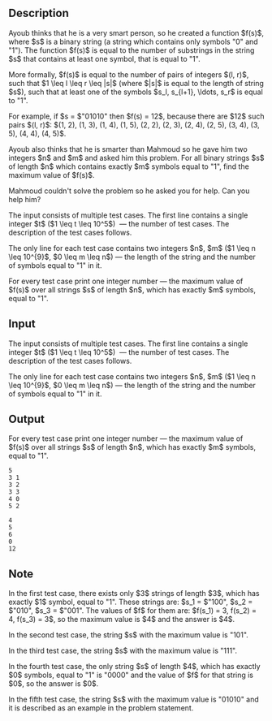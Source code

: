 ## Description

<div><p>Ayoub thinks that he is a very smart person, so he created a function $f(s)$, where $s$ is a binary string (a string which contains only symbols "<span class="tex-font-style-tt">0</span>" and "<span class="tex-font-style-tt">1</span>"). The function $f(s)$ is equal to the number of substrings in the string $s$ that contains at least one symbol, that is equal to "<span class="tex-font-style-tt">1</span>".</p><p>More formally, $f(s)$ is equal to the number of pairs of integers $(l, r)$, such that $1 \leq l \leq r \leq |s|$ (where $|s|$ is equal to the length of string $s$), such that at least one of the symbols $s_l, s_{l+1}, \ldots, s_r$ is equal to "<span class="tex-font-style-tt">1</span>". </p><p>For example, if $s = $"<span class="tex-font-style-tt">01010</span>" then $f(s) = 12$, because there are $12$ such pairs $(l, r)$: $(1, 2), (1, 3), (1, 4), (1, 5), (2, 2), (2, 3), (2, 4), (2, 5), (3, 4), (3, 5), (4, 4), (4, 5)$.</p><p>Ayoub also thinks that he is smarter than Mahmoud so he gave him two integers $n$ and $m$ and asked him this problem. For all binary strings $s$ of length $n$ which contains exactly $m$ symbols equal to "<span class="tex-font-style-tt">1</span>", find the maximum value of $f(s)$.</p><p>Mahmoud couldn't solve the problem so he asked you for help. Can you help him? </p></div><div class="input-specification"><p>The input consists of multiple test cases. The first line contains a single integer $t$ ($1 \leq t \leq 10^5$) &nbsp;— the number of test cases. The description of the test cases follows.</p><p>The only line for each test case contains two integers $n$, $m$ ($1 \leq n \leq 10^{9}$, $0 \leq m \leq n$)&nbsp;— the length of the string and the number of symbols equal to "<span class="tex-font-style-tt">1</span>" in it.</p></div><div class="output-specification"><p>For every test case print one integer number&nbsp;— the maximum value of $f(s)$ over all strings $s$ of length $n$, which has exactly $m$ symbols, equal to "<span class="tex-font-style-tt">1</span>".</p></div>

## Input

<p>The input consists of multiple test cases. The first line contains a single integer $t$ ($1 \leq t \leq 10^5$) &nbsp;— the number of test cases. The description of the test cases follows.</p><p>The only line for each test case contains two integers $n$, $m$ ($1 \leq n \leq 10^{9}$, $0 \leq m \leq n$)&nbsp;— the length of the string and the number of symbols equal to "<span class="tex-font-style-tt">1</span>" in it.</p>

## Output

<p>For every test case print one integer number&nbsp;— the maximum value of $f(s)$ over all strings $s$ of length $n$, which has exactly $m$ symbols, equal to "<span class="tex-font-style-tt">1</span>".</p>





```input1
5
3 1
3 2
3 3
4 0
5 2
```




```output1
4
5
6
0
12
```



## Note

<p>In the first test case, there exists only $3$ strings of length $3$, which has exactly $1$ symbol, equal to "<span class="tex-font-style-tt">1</span>". These strings are: $s_1 = $"<span class="tex-font-style-tt">100</span>", $s_2 = $"<span class="tex-font-style-tt">010</span>", $s_3 = $"<span class="tex-font-style-tt">001</span>". The values of $f$ for them are: $f(s_1) = 3, f(s_2) = 4, f(s_3) = 3$, so the maximum value is $4$ and the answer is $4$.</p><p>In the second test case, the string $s$ with the maximum value is "<span class="tex-font-style-tt">101</span>".</p><p>In the third test case, the string $s$ with the maximum value is "<span class="tex-font-style-tt">111</span>".</p><p>In the fourth test case, the only string $s$ of length $4$, which has exactly $0$ symbols, equal to "<span class="tex-font-style-tt">1</span>" is "<span class="tex-font-style-tt">0000</span>" and the value of $f$ for that string is $0$, so the answer is $0$.</p><p>In the fifth test case, the string $s$ with the maximum value is "<span class="tex-font-style-tt">01010</span>" and it is described as an example in the problem statement.</p>
